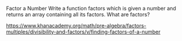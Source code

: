 Factor a Number
Write a function factors which is given a number and returns an array containing all its factors. What are factors?

https://www.khanacademy.org/math/pre-algebra/factors-multiples/divisibility-and-factors/v/finding-factors-of-a-number
